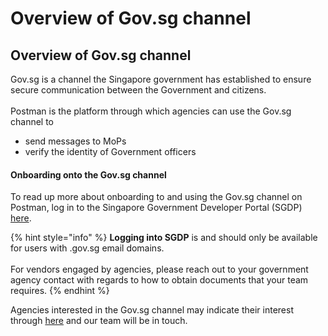 # Overview of Gov.sg channel

## Overview of Gov.sg channel

Gov.sg is a channel the Singapore government has established to ensure secure communication between the Government and citizens.\
\
Postman is the platform through which agencies can use the Gov.sg channel to

* send messages to MoPs
* verify the identity of Government officers

#### Onboarding onto the Gov.sg channel

To read up more about onboarding to and using the Gov.sg channel on Postman, log in to the Singapore Government Developer Portal (SGDP) [here](https://docs.developer.tech.gov.sg/docs/postman-sgdp-guide/what-is-sgc).

{% hint style="info" %}
**Logging into SGDP** is and should only be available for users with .gov.sg email domains.\
\
For vendors engaged by agencies, please reach out to your government agency contact with regards to how to obtain documents that your team requires.
{% endhint %}

Agencies interested in the Gov.sg channel may indicate their interest through [here](https://go.gov.sg/sgc-interest-form) and our team will be in touch.
